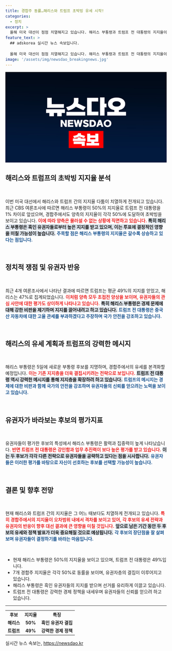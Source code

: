```yaml
---
title: 경합주 동률…해리스와 트럼프 초박빙 유세 시작!
categories:
  - 정치
excerpt: >
  올해 미국 대선이 점점 치열해지고 있습니다. 해리스 부통령과 트럼프 전 대통령의 지지율이 초박빙 상황에 이르러 양측의 뜨거운 유세가 시작됩니다. 과연 누가 승리할까요?
feature_text: >
  ## adskorea 실시간 뉴스 속보입니다.

  올해 미국 대선이 점점 치열해지고 있습니다. 해리스 부통령과 트럼프 전 대통령의 지지율이 초박빙 상황에 이르러 양측의 뜨거운 유세가 시작됩니다. 과연 누가 승리할까요?
image: '/assets/img/newsdao_breakingnews.jpg'
---
```


<p><img src="/assets/img/newsdao_breakingnews.jpg" alt="adskorea 속보" /></p>

<h2 data-ke-size="size26">해리스와 트럼프의 초박빙 지지율 분석</h2>

<p data-ke-size="size16">&nbsp;</p>

<p data-ke-size="size16">이번 미국 대선에서 해리스와 트럼프 간의 지지율 다툼이 치열하게 전개되고 있습니다. 최근 CBS 여론조사에 따르면 해리스 부통령이 50%의 지지율로 트럼프 전 대통령을 1% 차이로 앞섰으며, 경합주에서도 양측의 지지율이 각각 50%에 도달하여 초박빙을 보이고 있습니다. <b><span style="color: #ee2323;">이에 따라 양측은 물러설 수 없는 상황에 직면하고 있습니다.</span></b> <b><span style="background-color: #21538527;">특히 해리스 부통령은 흑인 유권자들로부터 높은 지지를 받고 있으며, 이는 투표에 결정적인 영향을 미칠 가능성이 높습니다.</span></b> <b><span style="color: #1a5490;">주목할 점은 해리스 부통령의 지지율은 갈수록 상승하고 있다는 점입니다.</span></b></p>

<p data-ke-size="size16">&nbsp;</p>

<h2 data-ke-size="size26">정치적 쟁점 및 유권자 반응</h2>

<p data-ke-size="size16">&nbsp;</p>

<p data-ke-size="size16">최근 4개 여론조사에서 나타난 결과에 따르면 트럼프는 평균 49%의 지지를 얻었고, 해리스는 47%로 집계되었습니다. <b><span style="color: #ee2323;">이처럼 양측 모두 초접전 양상을 보이며, 유권자들의 관심 사안에 대한 평가도 상이하게 나타나고 있습니다.</span></b> <b><span style="background-color: #21538527;">특히 해리스 부통령은 경제 문제에 대해 강한 비판을 제기하며 지지를 끌어내려고 하고 있습니다.</span></b> <b><span style="color: #1a5490;">트럼프 전 대통령은 중국산 자동차에 대한 고율 관세를 부과하겠다고 주장하며 국가 안전을 강조하고 있습니다.</span></b></p>

<p data-ke-size="size16">&nbsp;</p>

<h2 data-ke-size="size26">해리스의 유세 계획과 트럼프의 강력한 메시지</h2>

<p data-ke-size="size16">&nbsp;</p>

<p data-ke-size="size16">해리스 부통령은 5일에 새로운 부통령 후보를 지명하며, 경합주에서의 유세를 본격화할 예정입니다. <b><span style="color: #ee2323;">이는 기존 지지층을 더욱 결집시키려는 전략으로 보입니다.</span></b> <b><span style="background-color: #21538527;">트럼프 전 대통령 역시 강력한 메시지를 통해 지지층을 확장하려 하고 있습니다.</span></b> <b><span style="color: #1a5490;">트럼프의 메시지는 경제에 대한 비판과 함께 국가의 안전을 강조하며 유권자들의 신뢰를 얻으려는 노력을 보이고 있습니다.</span></b></p>

<p data-ke-size="size16">&nbsp;</p>

<h2 data-ke-size="size26">유권자가 바라보는 후보의 평가지표</h2>

<p data-ke-size="size16">&nbsp;</p>

<p data-ke-size="size16">유권자들이 평가한 후보의 특성에서 해리스 부통령은 활력과 집중력이 높게 나타났습니다. <b><span style="color: #ee2323;">반면 트럼프 전 대통령은 강인함과 업무 추진력이 보다 높은 평가를 받고 있습니다.</span></b> <b><span style="background-color: #21538527;">이는 두 후보가 각각 다른 전략으로 유권자들을 공략하고 있다는 점을 시사합니다.</span></b> <b><span style="color: #1a5490;">유권자들은 이러한 평가를 바탕으로 자신이 선호하는 후보를 선택할 가능성이 높습니다.</span></b></p>

<p data-ke-size="size16">&nbsp;</p>

<h2 data-ke-size="size26">결론 및 향후 전망</h2>

<p data-ke-size="size16">&nbsp;</p>

<p data-ke-size="size16">현재 해리스와 트럼프 간의 지지율은 그 어느 때보다도 치열하게 전개되고 있습니다. <b><span style="color: #ee2323;">특히 경합주에서의 지지율이 오차범위 내에서 격차를 보이고 있어, 각 후보의 유세 전략과 유권자의 반응이 향후 대선 결과에 큰 영향을 미칠 것입니다.</span></b> <b><span style="background-color: #21538527;">앞으로 남은 기간 동안 두 후보의 유세와 정책 발표가 더욱 중요해질 것으로 예상됩니다.</span></b> <b><span style="color: #1a5490;">각 후보의 장단점을 잘 살펴보며 유권자들이 결정하기를 바라는 마음입니다.</span></b></p>

<p data-ke-size="size16">&nbsp;</p>

<ul>
    <li>현재 해리스 부통령은 50%의 지지율을 보이고 있으며, 트럼프 전 대통령은 49%입니다.</li>
    <li>7개 경합주 지지율은 각각 50%로 동률을 보이며, 유권자층의 결집이 이루어지고 있습니다.</li>
    <li>해리스 부통령은 흑인 유권자들의 지지를 받으며 선거를 유리하게 이끌고 있습니다.</li>
    <li>트럼프 전 대통령은 강력한 경제 정책을 내세우며 유권자들의 신뢰를 얻으려 하고 있습니다.</li>
</ul>

<hr />

<table style="width: 100%; border-collapse: collapse;">
    <tr>
        <td style="text-align: center; height: 17px;"><b>후보</b></td>
        <td style="text-align: center; height: 17px;"><b>지지율</b></td>
        <td style="text-align: center; height: 17px;"><b>특징</b></td>
    </tr>
    <tr>
        <td style="text-align: center; height: 17px;"><b>해리스</b></td>
        <td style="text-align: center; height: 17px;"><b>50%</b></td>
        <td style="text-align: center; height: 17px;"><b>흑인 유권자 결집</b></td>
    </tr>
    <tr>
        <td style="text-align: center; height: 17px;"><b>트럼프</b></td>
        <td style="text-align: center; height: 17px;"><b>49%</b></td>
        <td style="text-align: center; height: 17px;"><b>강력한 경제 정책</b></td>
    </tr>
</table>
실시간 뉴스 속보는, <a href="https://newsdao.kr" rel="dofollow">https://newsdao.kr</a>


